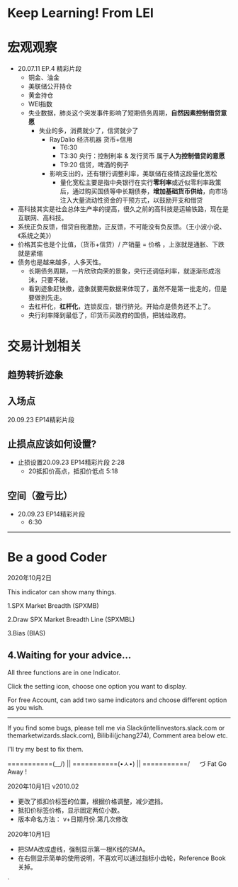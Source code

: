 # Keep Learning!  From LEI

# 宏观观察

* 20.07.11 EP.4 精彩片段
  * 铜金、油金
  * 美联储公开持仓
  * 黄金持仓
  * WEI指数
  * 失业数据，肺炎这个突发事件影响了短期债务周期，**自然因素控制借贷意愿**
    * 失业的多，消费就少了，信贷就少了
      * RayDalio 经济机器 货币+信用 
        * T6:30
        * T3:30 央行：控制利率 & 发行货币 属于**人为控制借贷的意愿**
        * T9:20 信贷，啤酒的例子
      * 影响支出的，还有银行调整利率，美联储在疫情这段量化宽松
        * 量化宽松主要是指中央银行在实行**零利率**或近似零利率政策后，通过购买国债等中长期债券，**增加基础货币供给**，向市场注入大量流动性资金的干预方式，以鼓励开支和借贷
* 高科技其实是社会总体生产率的提高，很久之前的高科技是运输铁路，现在是互联网、高科技。
* 系统正负反馈，借贷自我激励，正反馈，不可能没有负反馈。（王小波小说、《系统之美》）
* 价格其实也是个比值，（货币+信贷）/ 产销量 = 价格 ，上涨就是通胀、下跌就是紧缩
* 债务也是越来越多，人多天性。
  * 长期债务周期，一片欣欣向荣的景象，央行还调低利率，就逐渐形成泡沫，只要不破。
  * 看到迹象赶快撤，迹象就要用数据来体现了，虽然不是第一批走的，但是要做到先走。
  * 去杠杆化，**杠杆化**，连锁反应，银行挤兑。开始点是债务还不上了。
  * 央行利率降到最低了，印货币买政府的国债，把钱给政府。

# 交易计划相关

## 趋势转折迹象

## 入场点

20.09.23 EP14精彩片段



## 止损点应该如何设置?

* 止损设置20.09.23 EP14精彩片段 2:28
  * 20抵扣价高点，抵扣价低点 5:18

## 空间（盈亏比）

* 20.09.23 EP14精彩片段
  * 6:30





---

# Be a good Coder



2020年10月2日

This indicator can show many things.

1.SPX Market Breadth (SPXMB)

2.Draw SPX Market Breadth Line (SPXMBL)

3.Bias (BIAS)

4.Waiting for your advice...
----------------------------------------------------

All three functions are in one Indicator.

Click the setting icon, choose one option you want to display.

For free Account, can add two same indicators and choose different option as you wish.

----------------------------------------------------
If you find some bugs, please tell me via Slack(intellinvestors.slack.com or themarketwizards.slack.com), Bilibili(jchang274), Comment area below  etc.

I'll try my best to fix them.

===========(\__/) || 
===========(•ㅅ•) || 
===========/ 　 づ Fat Go Away !





2020年10月1日 v2010.02

* 更改了抵扣价标签的位置，根据价格调整，减少遮挡。
* 抵扣价标签价格，显示固定两位小数。
* 版本命名方法： v+日期月份.第几次修改



2020年10月1日

* 把SMA改成虚线，强制显示第一根K线的SMA。
* 在右侧显示简单的使用说明，不喜欢可以通过指标小齿轮，Reference  Book关掉。

`